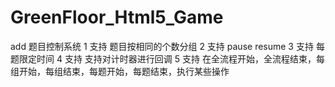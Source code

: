 # GreenFloor_Html5_Game
add
题目控制系统
1 支持 题目按相同的个数分组
2 支持 pause resume 
3 支持 每题限定时间
4 支持 支持对计时器进行回调
5 支持 在全流程开始，全流程结束，每组开始，每组结束，每题开始，每题结束，执行某些操作
